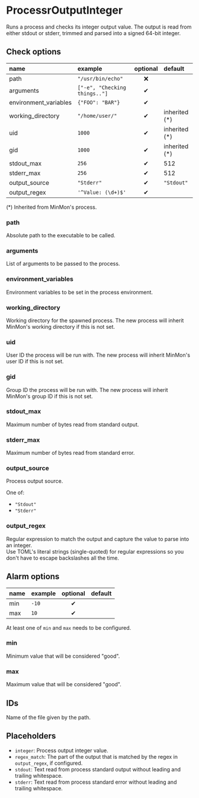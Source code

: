 # ProcessrOutputInteger
Runs a process and checks its integer output value.
The output is read from either stdout or stderr, trimmed and parsed into a signed 64-bit integer.

## Check options
| name | example | optional | default |
|:---|:---|:---:|:---|
| path | `"/usr/bin/echo"` | ❌ | |
| arguments | `["-e", "Checking things.."]` | ✔ | |
| environment_variables | `{"FOO": "BAR"}` | ✔ | |
| working_directory | `"/home/user/"` | ✔ | inherited (\*) |
| uid | `1000` | ✔ | inherited (*) |
| gid | `1000` | ✔ | inherited (*) |
| stdout_max | `256` | ✔ | 512 |
| stderr_max | `256` | ✔ | 512 |
| output_source | `"Stderr"` | ✔ | `"Stdout"` |
| output_regex | `'^Value: (\d+)$'` | ✔ | |

(\*) Inherited from MinMon's process.

### path
Absolute path to the executable to be called.

### arguments
List of arguments to be passed to the process.

### environment_variables
Environment variables to be set in the process environment.

### working_directory
Working directory for the spawned process.
The new process will inherit MinMon's working directory if this is not set.

### uid
User ID the process will be run with.
The new process will inherit MinMon's user ID if this is not set.

### gid
Group ID the process will be run with.
The new process will inherit MinMon's group ID if this is not set.

### stdout_max
Maximum number of bytes read from standard output.

### stderr_max
Maximum number of bytes read from standard error.

### output_source
Process output source.

One of:       
- `"Stdout"`    
- `"Stderr"`

### output_regex
Regular expression to match the output and capture the value to parse into an integer.\
Use TOML's literal strings (single-quoted) for regular expressions so you don't have to escape backslashes all the time.

## Alarm options
| name | example | optional | default |
|:---|:---|:---:|:---|
| min | `-10` | ✔ | |
| max | `10` | ✔ | |

At least one of `min` and `max` needs to be configured.

### min
Minimum value that will be considered "good".

### max
Maximum value that will be considered "good".

## IDs
Name of the file given by the path.

## Placeholders
- `integer`: Process output integer value.
- `regex_match`: The part of the output that is matched by the regex in `output_regex`, if configured.
- `stdout`: Text read from process standard output without leading and trailing whitespace.
- `stderr`: Text read from process standard error without leading and trailing whitespace.
